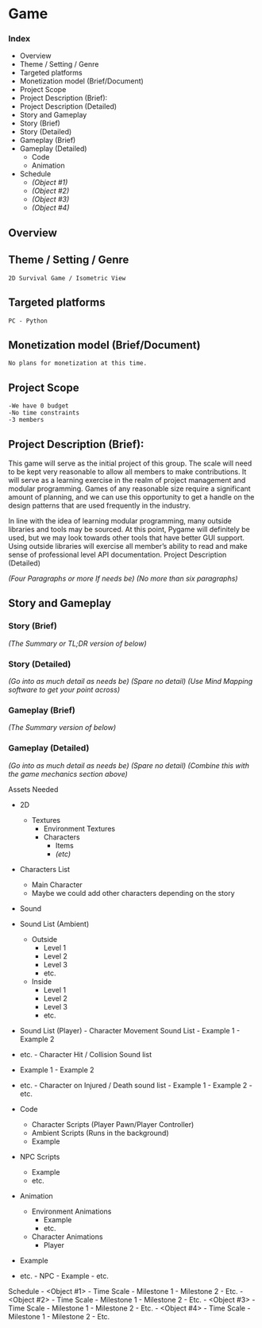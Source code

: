 # Game

### Index

- Overview
- Theme / Setting / Genre
- Targeted platforms
- Monetization model (Brief/Document)
- Project Scope
- Project Description (Brief):
- Project Description (Detailed)
- Story and Gameplay
- Story (Brief)
- Story (Detailed)
- Gameplay (Brief)
- Gameplay (Detailed)
	- Code
	- Animation
- Schedule
	- _(Object #1)_
	- _(Object #2)_
	- _(Object #3)_
	- _(Object #4)_

## Overview

## Theme / Setting / Genre
	2D Survival Game / Isometric View
## Targeted platforms
	PC - Python
## Monetization model (Brief/Document)
	No plans for monetization at this time.
## Project Scope 
	-We have 0 budget
	-No time constraints
	-3 members


## Project Description (Brief):

This game will serve as the initial project of this group. The scale will need to be kept very reasonable to allow all members to make contributions. It will serve as a learning exercise in the realm of project management and modular programming. Games of any reasonable size require a significant amount of planning, and we can use this opportunity to get a handle on the design patterns that are used frequently in the industry.

In line with the idea of learning modular programming, many outside libraries and tools may be sourced. At this point, Pygame will definitely be used, but we may look towards other tools that have better GUI support. Using outside libraries will exercise all member’s ability to read and make sense of professional level API documentation.
Project Description (Detailed)

_(Four Paragraphs or more If needs be)_
_(No more than six paragraphs)_


## Story and Gameplay

### Story (Brief)

_(The Summary or TL;DR version of below)_

### Story (Detailed)

_(Go into as much detail as needs be)_
_(Spare no detail)_
_(Use Mind Mapping software to get your point across)_

### Gameplay (Brief)
_(The Summary version of below)_

### Gameplay (Detailed)
_(Go into as much detail as needs be)_
_(Spare no detail)_
_(Combine this with the game mechanics section above)_

Assets Needed
- 2D
	- Textures
		- Environment Textures
		- Characters
            - Items
            - _(etc)_

- Characters List
	- Main Character
	- Maybe we could add other characters depending on the story
	
- Sound
- Sound List (Ambient)
	- Outside
		- Level 1
		- Level 2 
		- Level 3
		- etc.
	- Inside
		- Level 1
		- Level 2
		- Level 3
		- etc.


- Sound List (Player)
		- Character Movement Sound List
			- Example 1
			- Example 2
- etc. 
		- Character Hit / Collision Sound list
- Example 1
			- Example 2
- etc.
		- Character on Injured / Death sound list
			- Example 1
			- Example 2
			- etc.

- Code
	- Character Scripts (Player Pawn/Player Controller)
	- Ambient Scripts (Runs in the background)
	- Example
- NPC Scripts
	- Example
	- etc.
- Animation
	- Environment Animations 
		- Example
		- etc.
	- Character Animations 
		- Player
- Example 
- etc.
		- NPC
			- Example
			- etc.


Schedule
	- <Object #1>
		- Time Scale
			- Milestone 1
			- Milestone 2
			- Etc.
	- <Object #2>
		- Time Scale
			- Milestone 1
			- Milestone 2
			- Etc.
	- <Object #3>
		- Time Scale
			- Milestone 1
			- Milestone 2
			- Etc.
	- <Object #4>
		- Time Scale
			- Milestone 1
			- Milestone 2
			- Etc.

    
